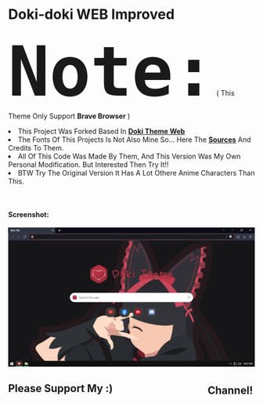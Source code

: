 # Doki-doki WEB Improved 

<div>
<pp><b style="font-family: monospace; font-size: 140px">Note:</b> </pp> <pp>( This Theme Only Support <b>Brave Browser</b> )</pp> 
<p>
  <li> This Project Was Forked Based In <a href="https://github.com/doki-theme/doki-theme-web" ><b style="text-decoration: none">Doki Theme Web</b></a></li>
  <li>The Fonts Of This Projects Is Not Also Mine So... Here The <a href="https://www.dafont.com/kindergarten-4.font"><b style="text-decoration: none">Sources</b></a> And Credits To Them.
<li> All Of This Code Was Made By Them, And This Version Was My Own Personal Modification. But Interested Then Try It!!</li><li>BTW Try The Original Version It Has A Lot Othere Anime Characters Than This.</li></p>
</div>
<br>
<h4>Screenshot:</h4>
<img src="Brave.png"></img>
<br>
<div>
<h2>Please Support My <a style="float: right; padding: 4px; text-decoration: none" href="https://www.youtube.com/channel/UCnMHIY-XZFMR1IRUiA0QQ9g"> Channel!</a> :)</h2>
</div>
